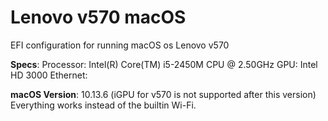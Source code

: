 # Lenovo v570 macOS
EFI configuration for running macOS os Lenovo v570

**Specs**:
Processor: Intel(R) Core(TM) i5-2450M CPU @ 2.50GHz
GPU: Intel HD 3000
Ethernet: 



**macOS Version**: 10.13.6 (iGPU for v570 is not supported after this version)
Everything works instead of the builtin Wi-Fi.
